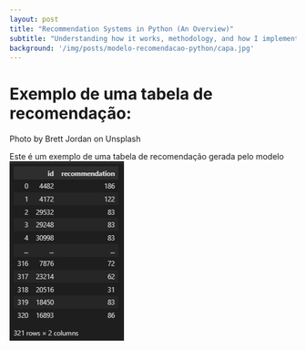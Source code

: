 ```yaml
---
layout: post
title: "Recommendation Systems in Python (An Overview)"
subtitle: "Understanding how it works, methodology, and how I implement it on a startup."
background: '/img/posts/modelo-recomendacao-python/capa.jpg'
---
```


# Exemplo de uma tabela de recomendação:

Photo by Brett Jordan on Unsplash


Este é um exemplo de uma tabela de recomendação gerada pelo modelo
![Recommendation](/img/posts/modelo-recomendacao-python/recommendation_table.png)
